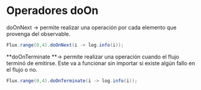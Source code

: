  # Operadores doOn   
   
doOnNext → permite realizar una operación por cada elemento que provenga del observable.   
```java
Flux.range(0,4).doOnNext(i -> log.info(i));
```
**doOnTerminate **→ permite realizar una operación cuando el flujo terminó de emitirse. Este va a funcionar sin importar si existe algún fallo en el flujo o no.   
```java
Flux.range(0,4).doOnTerminate(i -> log.info(i));
```
   
